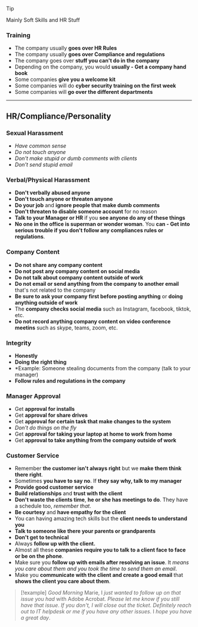 
>[!tip]
>Mainly Soft Skills and HR Stuff

### Training

- The company usually **goes over HR Rules**
- The company usually **goes over Compliance and regulations**
- The company goes over **stuff you can't do in the company**
- Depending on the company, you would **usually - Get a company hand book**
- Some companies **give you a welcome kit**
- Some companies will do **cyber security training on the first week**
- Some companies will **go over the different departments**

---

## HR/Compliance/Personality

### Sexual Harassment

- *Have common sense*
- *Do not touch anyone*
- *Don't make stupid or dumb comments with clients*
- *Don't send stupid email*

### Verbal/Physical Harassment

- **Don't verbally abused anyone**
- **Don't touch anyone or threaten anyone**
- **Do your job** and **ignore people that make dumb comments**
- **Don't threaten to disable someone account** for no reason
- **Talk to your Manager or HR** if you **see anyone do any of these things**
- **No one in the office is superman or wonder woman**. You **can - Get into serious trouble if you don't follow any compliances rules or regulations**.

### Company Content

- **Do not share any company content**
- **Do not post any company content on social media**
- **Do not talk about company content outside of work**
- **Do not email or send anything from the company to another email** that's not related to the company
- **Be sure to ask your company first before posting anything** or **doing anything outside of work**
- The **company checks social media** such as Instagram, facebook, tiktok, etc.
- **Do not record anything company content on video conference meetins** such as skype, teams, zoom, etc.

### Integrity

- **Honestly**
- **Doing the right thing**
- *Example: Someone stealing documents from the company (talk to your manager)
- **Follow rules and regulations in the company**

### Manager Approval

- Get **approval for installs**
- Get **approval for share drives**
- Get **approval for certain task that make changes to the system**
- *Don't do things on the fly*
- Get **approval for taking your laptop at home to work from home**
- Get **approval to take anything from the company outside of work**

### Customer Service

- Remember **the customer isn't always right** but we **make them think there right**.
- Sometimes **you have to say no**. If **they say why, talk to my manager**
- **Provide good customer service**
- **Build relationships** and **trust with the client**
- **Don't waste the clients time**, **he or she has meetings to do**. They have a schedule too, *remember that*.
- **Be courtesy** and **have empathy for the client**
- You can having amazing tech skills but the **client needs to understand you**
- **Talk to someone like there your parents or grandparents**
- **Don't get to technical**
- Always **follow up with the client.**
- Almost all these **companies require you to talk to a client face to face or be on the phone**.
- Make sure you **follow up with emails after resolving an issue**. It *means you care about them and you took the time to send them an email*.
- Make you **communicate with the client and create a good email** that **shows the client you care about them**.

>[!example]
>*Good Morning* Marie, I *just wanted to follow up on that issue you had* with Adobe Acrobat. *Please let me know if you still have that issue*. *If you don't, I will close out the ticket*. *Definitely reach out to IT helpdesk or me if you have any other issues*. I *hope you have a great day*.
